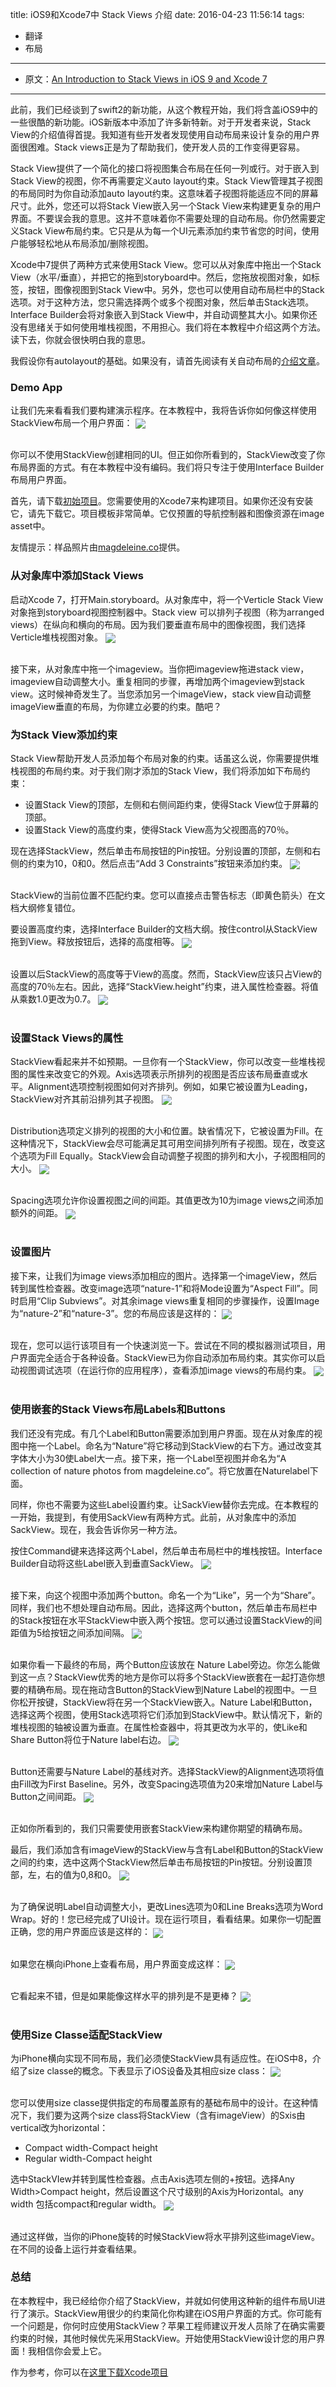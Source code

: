 title: iOS9和Xcode7中 Stack Views 介绍
date: 2016-04-23 11:56:14
tags:
- 翻译
- 布局


---

* 原文：[An Introduction to Stack Views in iOS 9 and Xcode 7](http://www.appcoda.com/stack-views-intro/)

---

此前，我们已经谈到了swift2的新功能，从这个教程开始，我们将含盖iOS9中的一些很酷的新功能。iOS新版本中添加了许多新特新。对于开发者来说，Stack View的介绍值得首提。我知道有些开发者发现使用自动布局来设计复杂的用户界面很困难。Stack views正是为了帮助我们，使开发人员的工作变得更容易。
<!-- more -->

Stack View提供了一个简化的接口将视图集合布局在任何一列或行。对于嵌入到Stack View的视图，你不再需要定义auto layout约束。Stack View管理其子视图的布局同时为你自动添加auto layout约束。这意味着子视图将能适应不同的屏幕尺寸。此外，您还可以将Stack View嵌入另一个Stack View来构建更复杂的用户界面。不要误会我的意思。这并不意味着你不需要处理的自动布局。你仍然需要定义Stack View布局约束。它只是从为每一个UI元素添加约束节省您的时间，使用户能够轻松地从布局添加/删除视图。

Xcode中7提供了两种方式来使用Stack View。您可以从对象库中拖出一个Stack View（水平/垂直），并把它的拖到storyboard中。然后，您拖放视图对象，如标签，按钮，图像视图到Stack View中。另外，您也可以使用自动布局栏中的Stack选项。对于这种方法，您只需选择两个或多个视图对象，然后单击Stack选项。Interface Builder会将对象嵌入到Stack View中，并自动调整其大小。如果你还没有思绪关于如何使用堆栈视图，不用担心。我们将在本教程中介绍这两个方法。读下去，你就会很快明白我的意思。

我假设你有autolayout的基础。如果没有，请首先阅读有关自动布局的[介绍文章](http://http://www.appcoda.com/introduction-auto-layout/)。


### Demo App
让我们先来看看我们要构建演示程序。在本教程中，我将告诉你如何像这样使用StackView布局一个用户界面：
<img src="./stackview-1.png" align=center />
<br><br>

你可以不使用StackView创建相同的UI。但正如你所看到的，StackView改变了你布局界面的方式。有在本教程中没有编码。我们将只专注于使用Interface Builder布局用户界面。

首先，请下载[初始项目](https://www.dropbox.com/s/n8qeg6rsreatqfe/StackViewDemoStarter.zip?dl=0)。您需要使用的Xcode7来构建项目。如果你还没有安装它，请先下载它。项目模板非常简单。它仅预置的导航控制器和图像资源在image asset中。

友情提示：样品照片由[magdeleine.co](http://magdeleine.co/)提供。

### 从对象库中添加Stack Views

启动Xcode 7，打开Main.storyboard。从对象库中，将一个Verticle Stack View对象拖到storyboard视图控制器中。Stack view 可以排列子视图（称为arranged views）在纵向和横向的布局。因为我们要垂直布局中的图像视图，我们选择Verticle堆栈视图对象。
<img src="./stackview-2.png" align=center />
<br><br>

接下来，从对象库中拖一个imageview。当你把imageview拖进stack view，imageview自动调整大小。重复相同的步骤，再增加两个imageview到stack view。这时候神奇发生了。当您添加另一个imageView，stack view自动调整imageView垂直的布局，为你建立必要的约束。酷吧？

### 为Stack View添加约束

Stack View帮助开发人员添加每个布局对象的约束。话虽这么说，你需要提供堆栈视图的布局约束。对于我们刚才添加的Stack View，我们将添加如下布局约束：

* 设置Stack View的顶部，左侧和右侧间距约束，使得Stack View位于屏幕的顶部。
* 设置Stack View的高度约​​束，使得Stack View高为父视图高的70％。

现在选择StackView，然后单击布局按钮的Pin按钮。分别设置的顶部，左侧和右侧的约束为10，0和0。然后点击“Add 3 Constraints”按钮来添加约束。
<img src="./stackview-3.png" align=center />
<br><br>

StackView的当前位置不匹配约束。您可以直接点击警告标志（即黄色箭头）在文档大纲修复错位。

要设置高度约​​束，选择Interface Builder的文档大纲。按住control从StackView拖到View。释放按钮后，选择的高度相等。
<img src="./stackview-4.png" align=center />
<br><br>

设置以后StackView的高度等于View的高度。然而，StackView应该只占View的高度的70％左右。因此，选择“StackView.height”约束，进入属性检查器。将值从乘数1.0更改为0.7。
<img src="./stackview-5.png" align=center />
<br><br>

### 设置Stack Views的属性

StackView看起来并不如预期。一旦你有一个StackView，你可以改变一些堆栈视图的属性来改变它的外观。Axis选项表示所排列的视图是否应该布局垂直或水平。Alignment选项控制视图如何对齐排列。例如，如果它被设置为Leading，StackView对齐其前沿排列其子视图。
<img src="./stackview-6.png" align=center />
<br><br>

Distribution选项定义排列的视图的大小和位置。缺省情况下，它被设置为Fill。在这种情况下，StackView会尽可能满足其可用空间排列所有子视图。现在，改变这个选项为Fill Equally。StackView会自动调整子视图的排列和大小，子视图相同的大小。
<img src="./stackview-7.png" align=center />
<br><br>

Spacing选项允许你设置视图之间的间距。其值更改为10为image views之间添加额外的间距。
<img src="./stackview-8.png" align=center />
<br><br>

### 设置图片

接下来，让我们为image views添加相应的图片。选择第一个imageView，然后转到属性检查器。改变image选项“nature-1”和将Mode设置为“Aspect Fill”。同时启用“Clip Subviews”。对其余image views重复相同的步骤操作，设置Image为“nature-2”和“nature-3”。您的布局应该是这样的：
<img src="./stackview-9.png" align=center />
<br><br>

现在，您可以运行该项目有一个快速浏览一下。尝试在不同的模拟器测试项目，用户界面​​完全适合于各种设备。StackView已为你自动添加布局约束。其实你可以启动视图调试选项（在运行你的应用程序），查看添加image views的布局约束。
<img src="./stackview-10.png" align=center />
<br><br>

### 使用嵌套的Stack Views布局Labels和Buttons

我们还没有完成。有几个Label和Button需要添加到用户界面。现在从对象库的视图中拖一个Label。命名为“Nature”将它移动到StackView的右下方。通过改变其字体大小为30使Label大一点。接下来，拖一个Label至视图并命名为“A collection of nature photos from magdeleine.co”。将它放置在Naturelabel下面。

同样，你也不需要为这些Label设置约束。让SackView替你去完成。在本教程的一开始，我提到，有使用SackView有两种方式。此前，从对象库中的添加SackView。现在，我会告诉你另一种方法。

按住Command键来选择这两个Label，然后单击布局栏中的堆栈按钮。Interface Builder自动将这些Label嵌入到垂直SackView。
<img src="./stackview-11.gif" align=center />
<br><br>

接下来，向这个视图中添加两个button。命名一个为“Like”，另一个为“Share”。同样，我们也不想处理自动布局。因此，选择这两个button，然后单击布局栏中的Stack按钮在水平StackView中嵌入两个按钮。您可以通过设置StackView的间距值为5给按钮​​之间添加间隔。
<img src="./stackview-12.png" align=center />
<br><br>

如果你看一下最终的布局，两个Button应该放在 Nature Label旁边。你怎么能做到这一点？StackView优秀的地方是你可以将多个StackView嵌套在一起打造你想要的精确布局。现在拖动含Button的StackView到Nature Label的视图中。一旦你松开按键，StackView将在另一个StackView嵌入。Nature Label和Button，选择这两个视图，使用Stack选项将它们添加到StackView中。默认情况下，新的堆栈视图的轴被设置为垂直。在属性检查器中，将其更改为水平的，使Like和Share Button将位于Nature label右边。
<img src="./stackview-13.gif" align=center />
<br><br>

Button还需要与Nature Label的基线对齐。选择StackView的Alignment选项将值由Fill改为First Baseline。另外，改变Spacing选项值为20来增加Nature Label与Button之间间距。
<img src="./stackview-14.png" align=center />
<br><br>

正如你所看到的，我们只需要使用嵌套StackView来构建你期望的精确布局。

最后，我们添加含有imageView的StackView与含有Label和Button的StackView之间的约束，选中这两个StackView然后单击布局按钮的Pin按钮。分别设置顶部，左，右的值为0,8和0。
<img src="./stackview-15.png" align=center />
<br><br>

为了确保说明Label自动调整大小，更改Lines选项为0和Line Breaks选项为Word Wrap。好的！您已经完成了UI设计。现在运行项目，看看结果。如果你一切配置正确，您的用户界面应该是这样的：
<img src="./stackview-16.png" align=center />
<br><br>

如果您在横向iPhone上查看布局，用户界面​​变成这样：
<img src="./stackview-17.png" align=center />
<br><br>

它看起来不错，但是如果能像这样水平的排列是不是更棒？
<img src="./stackview-18.png" align=center />
<br><br>

### 使用Size Classe适配StackView

为iPhone横向实现不同布局，我们必须使StackView具有适应性。在iOS中8，介绍了size classe的概念。下表显示了iOS设备及其相应size class：
<img src="./stackview-19.png" align=center />
<br><br>

您可以使用size classe提供指定的布局覆盖原有的基础布局中的设计。在这种情况下，我们要为这两个size class将StackView（含有imageView）的Sxis由vertical改为horizontal：

* Compact width-Compact height
* Regular width-Compact height

选中StackVIew并转到属性检查器。点击Axis选项左侧的+按钮。选择Any Width>Compact height，然后设置这个尺寸级别的Axis为Horizontal。any width 包括compact和regular width。
<img src="./stackview-20.gif" align=center />
<br><br>

通过这样做，当你的iPhone旋转的时候StackView将水平排列这些imageView。在不同的设备上运行并查看结果。

### 总结

在本教程中，我已经给你介绍了StackView，并就如何使用这种新的组件布局UI进行了演示。StackView用很少的约束简化你构建在iOS用户界面的方式。你可能有一个问题是，你何时应使用StackView？苹果工程师建议开发人员除了在确实需要约束的时候，其他时候优先采用StackView。开始使用StackView设计您的用户界面！我相信你会爱上它。

作为参考，你可以在[这里下载Xcode项目](https://github.com/appcoda/uistackview-demo)

